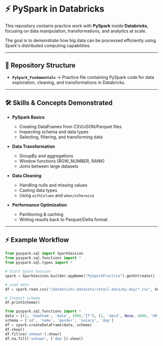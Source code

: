 # ⚡ PySpark in Databricks  

This repository contains practice work with **PySpark** inside **Databricks**, focusing on data manipulation, transformations, and analytics at scale.  

The goal is to demonstrate how big data can be processed efficiently using Spark's distributed computing capabilities.  

---

## 📂 Repository Structure  

- **`PySpark_Fundamentals`** → Practice file containing PySpark code for data exploration, cleaning, and transformations in Databricks.  

---

## 🛠️ Skills & Concepts Demonstrated  

- **PySpark Basics**  
  - Creating DataFrames from CSV/JSON/Parquet files  
  - Inspecting schema and data types  
  - Selecting, filtering, and transforming data  

- **Data Transformation**  
  - GroupBy and aggregations  
  - Window functions (ROW_NUMBER, RANK)  
  - Joins between large datasets  

- **Data Cleaning**  
  - Handling nulls and missing values  
  - Casting data types  
  - Using `withColumn` and `when/otherwise`  

- **Performance Optimization**  
  - Partitioning & caching  
  - Writing results back to Parquet/Delta format  

---

## ⚡ Example Workflow  

```python
from pyspark.sql import SparkSession
from pyspark.sql.functions import *
from pyspark.sql.types import *

# Start Spark Session
spark = SparkSession.builder.appName("PySparkPractice").getOrCreate()

# Load data
df = spark.read.csv("/databricks-datasets/retail-data/by-day/*.csv", header=True, inferSchema=True)

# Inspect schema
df.printSchema()

from pyspark.sql.functions import *
data = [(1, 'Gowtham', 'male', 3000,'IT'), (2, 'abcd', None, 4000, 'HR'), (3, 'efgh', 'male', 4000, None), (4, 'Sanjana', 'female', 6000, 'IT'), (5, 'Grishma', 'female', 6000, 'IT'), (6, None, 'male', 3000, 'HR')]
schema = ['id', 'name', 'gender', 'salary', 'dep']
df = spark.createDataFrame(data, schema)
df.show()
df.fillna('unkown').show()
df.na.fill('unkown', ['dep']).show()
